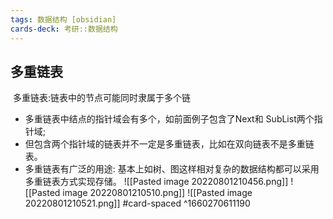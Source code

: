 ```yaml
---
tags: 数据结构 [obsidian]
cards-deck: 考研::数据结构
---
```


## 多重链表
 多重链表:链表中的节点可能同时隶属于多个链  
- 多重链表中结点的指针域会有多个，如前面例子包含了Next和 SubList两个指针域;
- 但包含两个指针域的链表并不一定是多重链表，比如在双向链表不是多重链表。
- 多重链表有广泛的用途: 基本上如树、图这样相对复杂的数据结构都可以采用多重链表方式实现存储。
![[Pasted image 20220801210456.png]]
![[Pasted image 20220801210510.png]]
![[Pasted image 20220801210521.png]]
#card-spaced 
^1660270611190
